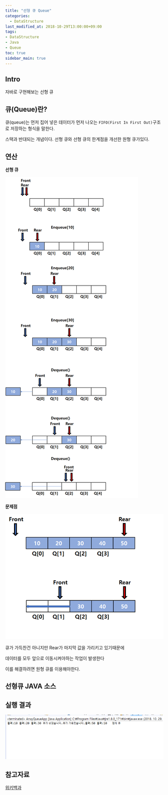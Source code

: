 ```yaml
---
title: "선형 큐 Queue"
categories: 
  - DataStructure
last_modified_at: 2018-10-29T13:00:00+09:00
tags:
- DataStructure
- Java
- Queue
toc: true
sidebar_main: true
---
```


## Intro

자바로 구현해보는 선형 큐


## 큐(Queue)란?

큐(queue)는 먼저 집어 넣은 데이터가 먼저 나오는 ``FIFO(First In First Out)``구조로 저장하는 형식을 말한다.

스택과 반대되는 개념이다. 선형 큐와 선형 큐의 한계점을 개선한 원형 큐가있다.




## 연산

**선형 큐**

![que](https://github.com/lesslate/lesslate.github.io/blob/master/assets/img/DataStructure/Queue/linearQueue.png?raw=true)


**문제점**

![problem](https://github.com/lesslate/lesslate.github.io/blob/master/assets/img/DataStructure/Queue/problom.png?raw=true)


큐가 가득찬건 아니지만 Rear가 마지막 값을 가리키고 있기때문에 

데이터를 모두 앞으로 이동시켜야하는 작업이 발생한다

이를 해결하려면 원형 큐를 이용해야한다.




## 선형큐 JAVA 소스

<script src="https://gist.github.com/lesslate/118959c7e49d2923af98bbfa62655cf5.js"></script>




## 실행 결과


![result](https://github.com/lesslate/lesslate.github.io/blob/master/assets/img/DataStructure/Queue/result.png?raw=true)





## 참고자료

[위키백과](https://ko.wikipedia.org/wiki/%ED%81%90_(%EC%9E%90%EB%A3%8C_%EA%B5%AC%EC%A1%B0))